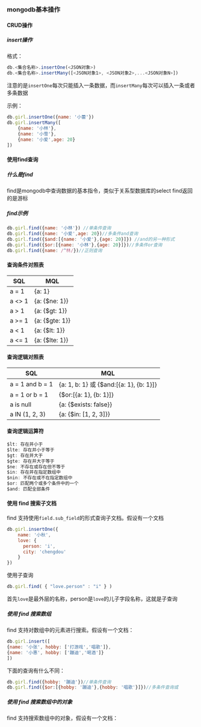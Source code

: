 ### mongodb基本操作
#### CRUD操作
##### insert操作
格式：
```javascript
db.<集合名称>.insertOne(<JSON对象>)
db.<集合名称>.insertMany([<JSON对象1>, <JSON对象2>,...<JSON对象N>])
```
注意的是`insertOne`每次只能插入一条数据，而`insertMany`每次可以插入一条或者多条数据

示例：
```javascript
db.girl.insertOne({name: '小蕾'})
db.girl.insertMany([
    {name: '小林'},
    {name: '小雪'},
    {name: '小爱',age: 20}
])
```

#### 使用find查询
##### 什么是find
find是mongodb中查询数据的基本指令，类似于关系型数据库的select
find返回的是游标

##### find示例
```javascript
db.girl.find({name: '小林'}) //单条件查询
db.girl.find({name: '小爱',age: 20})//多条件and查询
db.girl.find({$and:[{name: '小爱'},{age: 20}]}) //and的另一种形式
db.girl.find({$or:[{name: '小林'},{age: 20}]})//多条件or查询
db.girl.find({name: /^林/})//正则查询
```
#### 查询条件对照表
| SQL  | MQL  |
|  ----  | ---- |
| a = 1  | {a: 1} |
| a <> 1  | {a: {$ne: 1}} |
| a > 1  | {a: {$gt: 1}} |
| a >= 1  | {a: {$gte: 1}} |
| a < 1  | {a: {$lt: 1}} |
| a <= 1  | {a: {$lte: 1}} |

#### 查询逻辑对照表
| SQL  | MQL  |
|  ----  | ---- |
| a = 1 and b = 1  | {a: 1, b: 1} 或 {$and:[{a: 1}, {b: 1}]} |
| a = 1 or b = 1  | {$or:[{a: 1}, {b: 1}]} |
| a is null  | {a: {$exists: false}} |
| a IN (1, 2, 3)  | {a: {$in: [1, 2, 3]}} |

#### 查询逻辑运算符
```javascript
$lt: 存在并小于
$lte: 存在并小于等于
$gt: 存在并大于
$gte: 存在并大于等于
$ne: 不存在或存在但不等于
$in: 存在并在指定数组中
$nin: 不存在或不在指定数组中
$or: 匹配两个或多个条件中的一个
$and: 匹配全部条件
```

#### 使用 find 搜索子文档
find 支持使用`field.sub_field`的形式查询子文档。假设有一个文档
```javascript
db.girl.insertOne({
    name: '小秋',
    love: {
      person: 'i',
      city: 'chengdou'
    }
})
```

使用子查询
```javascript
db.girl.find( { "love.person" : "i" } )
```
首先`love`是最外层的名称，person是`love`的儿子字段名称，这就是子查询

##### 使用 find 搜索数组
find 支持对数组中的元素进行搜索。假设有一个文档：
```javascript
db.girl.insert([
{name: '小张', hobby: ['打游戏','唱歌']},
{name: '小惠', hobby: ['蹦迪','喝酒']}
])
```
下面的查询有什么不同：
```javascript
db.girl.find({hobby: '蹦迪'})//单条件查询
db.girl.find({$or:[{hobby: '蹦迪'},{hobby: '唱歌'}]})//多条件查询或
```
##### 使用 find 搜索数组中的对象
find 支持搜索数组中的对象，假设有一个文档：













